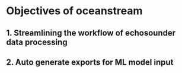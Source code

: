 # Objectives of oceanstream

## 1. Streamlining the workflow of echosounder data processing 

## 2. Auto generate exports for ML model input